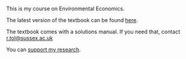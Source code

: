 This is my course on Environmental Economics.

The latest version of the textbook can be found <a href="https://buymeacoffee.com/richardtol/e/338460">here</a>.

The textbook comes with a solutions manual. If you need that, contact r.tol@sussex.ac.uk

You can <a href="https://buymeacoffee.com/richardtol">support my research</a>.
